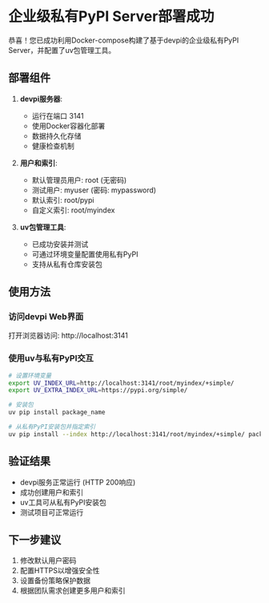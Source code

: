 # 企业级私有PyPI Server部署成功

恭喜！您已成功利用Docker-compose构建了基于devpi的企业级私有PyPI Server，并配置了uv包管理工具。

## 部署组件

1. **devpi服务器**:
   - 运行在端口 3141
   - 使用Docker容器化部署
   - 数据持久化存储
   - 健康检查机制

2. **用户和索引**:
   - 默认管理员用户: root (无密码)
   - 测试用户: myuser (密码: mypassword)
   - 默认索引: root/pypi
   - 自定义索引: root/myindex

3. **uv包管理工具**:
   - 已成功安装并测试
   - 可通过环境变量配置使用私有PyPI
   - 支持从私有仓库安装包

## 使用方法

### 访问devpi Web界面
打开浏览器访问: http://localhost:3141

### 使用uv与私有PyPI交互
```bash
# 设置环境变量
export UV_INDEX_URL=http://localhost:3141/root/myindex/+simple/
export UV_EXTRA_INDEX_URL=https://pypi.org/simple/

# 安装包
uv pip install package_name

# 从私有PyPI安装包并指定索引
uv pip install --index http://localhost:3141/root/myindex/+simple/ package_name
```

## 验证结果

- devpi服务正常运行 (HTTP 200响应)
- 成功创建用户和索引
- uv工具可从私有PyPI安装包
- 测试项目可正常运行

## 下一步建议

1. 修改默认用户密码
2. 配置HTTPS以增强安全性
3. 设置备份策略保护数据
4. 根据团队需求创建更多用户和索引